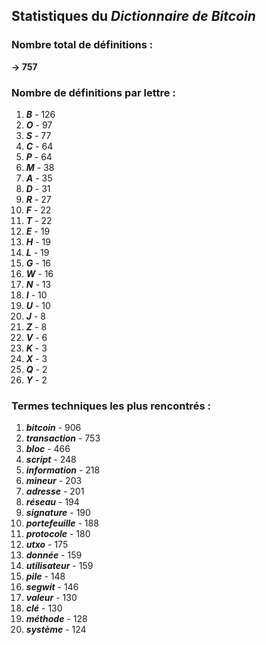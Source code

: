 ## Statistiques du *Dictionnaire de Bitcoin*

### Nombre total de définitions : 
**-> 757**

### Nombre de définitions par lettre :
1. ***B*** - 126
2. ***O*** - 97
3. ***S*** - 77
4. ***C*** - 64
5. ***P*** - 64
6. ***M*** - 38
7. ***A*** - 35
8. ***D*** - 31
9. ***R*** - 27
10. ***F*** - 22
11. ***T*** - 22
12. ***E*** - 19
13. ***H*** - 19
14. ***L*** - 19
15. ***G*** - 16
16. ***W*** - 16
17. ***N*** - 13
18. ***I*** - 10
19. ***U*** - 10
20. ***J*** - 8
21. ***Z*** - 8
22. ***V*** - 6
23. ***K*** - 3
24. ***X*** - 3
25. ***Q*** - 2
26. ***Y*** - 2

### Termes techniques les plus rencontrés :
1. ***bitcoin*** - 906
2. ***transaction*** - 753
3. ***bloc*** - 466
4. ***script*** - 248
5. ***information*** - 218
6. ***mineur*** - 203
7. ***adresse*** - 201
8. ***réseau*** - 194
9. ***signature*** - 190
10. ***portefeuille*** - 188
11. ***protocole*** - 180
12. ***utxo*** - 175
13. ***donnée*** - 159
14. ***utilisateur*** - 159
15. ***pile*** - 148
16. ***segwit*** - 146
17. ***valeur*** - 130
18. ***clé*** - 130
19. ***méthode*** - 128
20. ***système*** - 124
